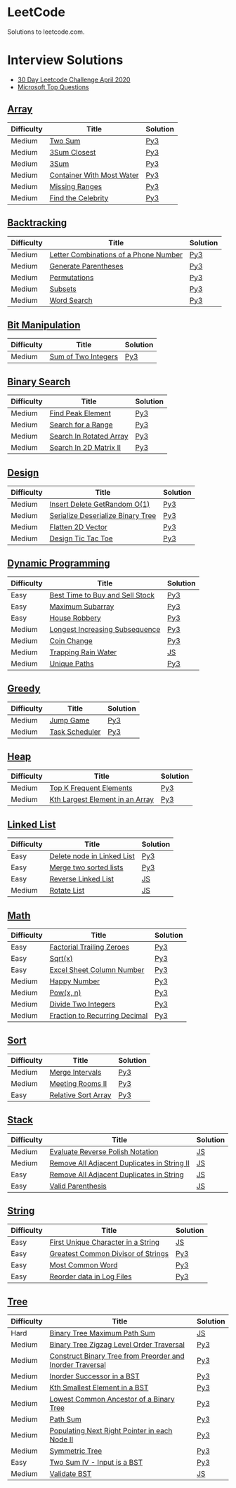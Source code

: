 LeetCode
========
Solutions to leetcode.com.

Interview Solutions
========

* [30 Day Leetcode Challenge April 2020](./30-day-leetcode-challenge/april-2020/README.md)
* [Microsoft Top Questions](./Microsoft-Top-Questions/README.md)

[Array](https://leetcode.com/tag/array/)
--------

| Difficulty | Title | Solution |
| ---------- | ----- | -------- |
| Medium | [Two Sum](https://leetcode.com/problems/two-sum/) | [Py3](./algorithms/array/two-sum.py) |
| Medium | [3Sum Closest](https://leetcode.com/problems/3sum-closest/) | [Py3](./algorithms/array/3sum-closest.py) |
| Medium | [3Sum](https://leetcode.com/problems/3sum/) | [Py3](./algorithms/array/3sum.py) |
| Medium | [Container With Most Water](https://leetcode.com/problems/container-with-most-water/) | [Py3](./algorithms/array/containerWithMostWater.py) |
| Medium | [Missing Ranges](https://leetcode.com/problems/missing-ranges/) | [Py3](./algorithms/array/missing-ranges.py) |
| Medium | [Find the Celebrity](https://leetcode.com/problems/find-the-celebrity/) | [Py3](./algorithms/array/find-the-celebrity.py) |

[Backtracking](https://leetcode.com/tag/backtracking/)
--------

| Difficulty | Title | Solution |
| ---------- | ----- | -------- |
| Medium | [Letter Combinations of a Phone Number](https://leetcode.com/problems/letter-combinations-of-a-phone-number/) | [Py3](./algorithms/backtracking/letterCombinationsOfAPhoneNumber.py) |
| Medium | [Generate Parentheses](https://leetcode.com/problems/generate-parenthesis/) | [Py3](./algorithms/backtracking/generateParenthesis.py) |
| Medium | [Permutations](https://leetcode.com/problems/permutations/) | [Py3](./algorithms/backtracking/permutations.py) |
| Medium | [Subsets](https://leetcode.com/problems/subsets/) | [Py3](./algorithms/backtracking/subsets.py) |
| Medium | [Word Search](https://leetcode.com/problems/word-search/) | [Py3](./algorithms/backtracking/wordSearch.py) |

[Bit Manipulation](https://leetcode.com/tag/bit-manipulation/)
--------

| Difficulty | Title | Solution |
| ---------- | ----- | -------- |
| Medium | [Sum of Two Integers](https://leetcode.com/problems/sum-of-two-integers/) | [Py3](./algorithms/backtracking/sum-of-two-integers.py) |

[Binary Search](https://leetcode.com/tag/binary-search/)
--------

| Difficulty | Title | Solution |
| ---------- | ----- | -------- |
| Medium | [Find Peak Element](https://leetcode.com/problems/find-peak-element/) | [Py3](./algorithms/binary-search/findPeakElement.py) |
| Medium | [Search for a Range](https://leetcode.com/problems/find-first-and-last-position-of-element-in-sorted-array/) | [Py3](./algorithms/binary-search/searchForARange.py) |
| Medium | [Search In Rotated Array](https://leetcode.com/problems/search-in-rotated-sorted-array/) | [Py3](./algorithms/binary-search/search-in-rotated-sorted-array.py) |
| Medium | [Search In 2D Matrix II](https://leetcode.com/problems/search-a-2d-matrix-ii/) | [Py3](./algorithms/binary-search/search-a-2d-matrix-ii.py) |

[Design](https://leetcode.com/tag/design/)
--------

| Difficulty | Title | Solution |
| ---------- | ----- | -------- |
| Medium | [Insert Delete GetRandom O(1)](https://leetcode.com/problems/insert-delete-getrandom-o1/) | [Py3](./algorithms/design/insert-delete-getrandom-o1.py) |
| Medium | [Serialize Deserialize Binary Tree](https://leetcode.com/problems/serialize-and-deserialize-binary-tree/) | [Py3](./algorithms/design/serialize-and-deserialize-binary-tree.py) |
| Medium | [Flatten 2D Vector](https://leetcode.com/problems/flatten-2d-vector/) | [Py3](./algorithms/design/flatten-2d-vector.py) |
| Medium | [Design Tic Tac Toe](https://leetcode.com/problems/design-tic-tac-toe/) | [Py3](./algorithms/design/design-tic-tac-toe.py) |

[Dynamic Programming](https://leetcode.com/tag/dynamic-programming/)
--------

| Difficulty | Title | Solution |
| ---------- | ----- | -------- |
| Easy | [Best Time to Buy and Sell Stock](https://leetcode.com/problems/best-time-to-buy-and-sell-stock/) | [Py3](./algorithms/dynamic-programming/best-time-to-buy-and-sell-stock.py) |
| Easy | [Maximum Subarray](https://leetcode.com/problems/maximum-subarray/) | [Py3](./algorithms/dynamic-programming/maximum-subarray.py) |
| Easy | [House Robbery](https://leetcode.com/problems/house-robbery/) | [Py3](./algorithms/dynamic-programming/house-robbery.py) |
| Medium | [Longest Increasing Subsequence](https://leetcode.com/problems/longest-increasing-subsequence/) | [Py3](./algorithms/dynamic-programming/longest-increasing-subsequence.py) |
| Medium | [Coin Change](https://leetcode.com/problems/coin-change/) | [Py3](./algorithms/dynamic-programming/coin-change.py) |
| Medium | [Trapping Rain Water](https://leetcode.com/problems/trapping-rain-water/) | [JS](./algorithms/dynamic-programming/trapping-rain-water.js) |
| Medium | [Unique Paths](https://leetcode.com/problems/unique-paths/) | [Py3](./algorithms/dynamic-programming/unique-paths.py) |

[Greedy](https://leetcode.com/tag/greedy/)
--------

| Difficulty | Title | Solution |
| ---------- | ----- | -------- |
| Medium | [Jump Game](https://leetcode.com/problems/jump-game/) | [Py3](./algorithms/heap/jump-game.py) |
| Medium | [Task Scheduler](https://leetcode.com/problems/task-scheduler/) | [Py3](./algorithms/heap/task-scheduler.py) |

[Heap](https://leetcode.com/tag/heap/)
--------

| Difficulty | Title | Solution |
| ---------- | ----- | -------- |
| Medium | [Top K Frequent Elements](https://leetcode.com/problems/top-k-frequent-elements/) | [Py3](./algorithms/heap/topKFrequentElements.py) |
| Medium | [Kth Largest Element in an Array](https://leetcode.com/problems/kth-largest-element-in-an-array/) | [Py3](./algorithms/heap/kthLargestElementInArray.py) |

[Linked List](https://leetcode.com/tag/linked-list/)
--------

| Difficulty | Title | Solution |
| ---------- | ----- | -------- |
| Easy | [Delete node in Linked List](https://leetcode.com/problems/delete-node-in-linked-list/) | [Py3](./algorithms/linked-list/delete-node-in-linked-list.py) |
| Easy | [Merge two sorted lists](https://leetcode.com/problems/merge-two-sorted-lists/) | [Py3](./algorithms/linked-list/merge-two-sorted-lists.py) |
| Easy | [Reverse Linked List](https://leetcode.com/problems/reverse-linked-list/) | [JS](./algorithms/linked-list/reverse-linked-list.js) |
| Medium | [Rotate List](https://leetcode.com/problems/rotate-list/) | [JS](./algorithms/linked-list/rotate-list.js) |

[Math](https://leetcode.com/tag/math/)
--------

| Difficulty | Title | Solution |
| ---------- | ----- | -------- |
| Easy | [Factorial Trailing Zeroes](https://leetcode.com/problems/factorial-trailing-zeroes/) | [Py3](./algorithms/math/factorial-trailing-zeroes.py) |
| Easy | [Sqrt(x)](https://leetcode.com/problems/sqrtx/) | [Py3](./algorithms/math/sqrtx.py) |
| Easy | [Excel Sheet Column Number](https://leetcode.com/problems/excel-sheet-column-number/) | [Py3](./algorithms/math/excel-sheet-column-number.py) |
| Medium | [Happy Number](https://leetcode.com/problems/happy-number/) | [Py3](./algorithms/math/happyNumber.py) |
| Medium | [Pow(x, n)](https://leetcode.com/problems/powx-n/) | [Py3](./algorithms/math/powx-n.py) |
| Medium | [Divide Two Integers](https://leetcode.com/problems/divide-two-integers/) | [Py3](./algorithms/math/divide-two-integers.py) |
| Medium | [Fraction to Recurring Decimal](https://leetcode.com/problems/fraction-to-recurring-decimal/) | [Py3](./algorithms/math/fraction-to-recurring-decimal.py) |

[Sort](https://leetcode.com/tag/sort/)
--------

| Difficulty | Title | Solution |
| ---------- | ----- | -------- |
| Medium | [Merge Intervals](https://leetcode.com/problems/merge-intervals/) | [Py3](./algorithms/sort/merge-intervals.py) |
| Medium | [Meeting Rooms II](https://leetcode.com/problems/meeting-rooms-ii/) | [Py3](./algorithms/sort/meeting-rooms-ii.py) |
| Easy | [Relative Sort Array](https://leetcode.com/problems/relative-sort-array/) | [Py3](./algorithms/sort/relative-sort-array.py) |

[Stack](https://leetcode.com/tag/stack/)
--------

| Difficulty | Title | Solution |
| ---------- | ----- | -------- |
| Medium | [Evaluate Reverse Polish Notation](https://leetcode.com/problems/evaluate-reverse-polish-notation/) | [JS](./algorithms/tree/evaluate-reverse-polish-notation.py) |
| Medium | [Remove All Adjacent Duplicates in String II](https://leetcode.com/problems/remove-all-adjacent-duplicates-in-string-ii/) | [JS](./algorithms/tree/remove-all-adjacent-duplicates-in-string-ii.js) |
| Easy | [Remove All Adjacent Duplicates in String](https://leetcode.com/problems/remove-all-adjacent-duplicates-in-string/) | [JS](./algorithms/tree/remove-all-adjacent-duplicates-in-string.js) |
| Easy | [Valid Parenthesis](https://leetcode.com/problems/valid-parentheses/) | [JS](./algorithms/tree/valid-parentheses.js) |

[String](https://leetcode.com/tag/string/)
--------

| Difficulty | Title | Solution |
| ---------- | ----- | -------- |
| Easy | [First Unique Character in a String](https://leetcode.com/problems/first-unique-character-in-a-string/) | [JS](./algorithms/tree/first-unique-character-in-a-string.js) |
| Easy | [Greatest Common Divisor of Strings](https://leetcode.com/problems/greatest-common-divisor-of-strings/) | [Py3](./algorithms/tree/greatest-common-divisor-of-strings.py) |
| Easy | [Most Common Word](https://leetcode.com/problems/most-common-word/) | [Py3](./algorithms/tree/most-common-word.py) |
| Easy | [Reorder data in Log Files](https://leetcode.com/problems/reorder-data-in-log-files/) | [Py3](./algorithms/tree/reorder-data-in-log-files.py) |

[Tree](https://leetcode.com/tag/tree/)
--------

| Difficulty | Title | Solution |
| ---------- | ----- | -------- |
| Hard | [Binary Tree Maximum Path Sum](https://leetcode.com/problems/binary-tree-maximum-path-sum/) | [JS](./algorithms/tree/binary-tree-maximum-path-sum.js) |
| Medium | [Binary Tree Zigzag Level Order Traversal](https://leetcode.com/problems/binary-tree-zigzag-level-order-traversal/) | [Py3](./algorithms/tree/binaryTreeZigZagLevelOrderTraversal.py) |
| Medium | [Construct Binary Tree from Preorder and Inorder Traversal](https://leetcode.com/problems/construct-binary-tree-from-preorder-and-inorder-traversal/) | [Py3](./algorithms/tree/constructBinaryTreeFromInorderAndPreorder.py) |
| Medium | [Inorder Successor in a BST](https://leetcode.com/problems/inorder-successor-in-bst/) | [Py3](./algorithms/tree/inorder-successor-in-bst.py) |
| Medium | [Kth Smallest Element in a BST](https://leetcode.com/problems/kth-smallest-element-in-a-bst/) | [Py3](./algorithms/tree/kthSmallestElementInBst.py) |
| Medium | [Lowest Common Ancestor of a Binary Tree](https://leetcode.com/problems/lowest-common-ancestor-of-a-binary-tree/) | [Py3](./algorithms/tree/lowest-common-ancestor-of-a-binary-tree.py) |
| Medium | [Path Sum](https://leetcode.com/problems/path-sum/) | [Py3](./algorithms/tree/path-sum.py) |
| Medium | [Populating Next Right Pointer in each Node II](https://leetcode.com/problems/populating-next-right-pointers-in-each-node-ii/) | [Py3](./algorithms/tree/populating-next-right-pointers-in-each-node-ii.py) |
| Medium | [Symmetric Tree](https://leetcode.com/problems/symmetric-tree/) | [Py3](./algorithms/tree/symmetric-tree.py) |
| Easy | [Two Sum IV - Input is a BST](https://leetcode.com/problems/two-sum-iv-input-is-a-bst/) | [Py3](./algorithms/tree/two-sum-iv-input-is-a-bst.py) |
| Medium | [Validate BST](https://leetcode.com/problems/validate-binary-search-tree/) | [JS](./algorithms/tree/validate-binary-search-tree.js) |
